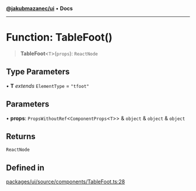 [**@jakubmazanec/ui**](../README.md) • **Docs**

---

# Function: TableFoot()

> **TableFoot**\<`T`\>(`props`): `ReactNode`

## Type Parameters

• **T** _extends_ `ElementType` = `"tfoot"`

## Parameters

• **props**: `PropsWithoutRef`\<`ComponentProps`\<`T`\>\> & `object` & `object` & `object`

## Returns

`ReactNode`

## Defined in

[packages/ui/source/components/TableFoot.ts:28](https://github.com/jakubmazanec/tools/blob/1c4f0471e4ca7ee64c14124101a8ac795175e9bf/packages/ui/source/components/TableFoot.ts#L28)
